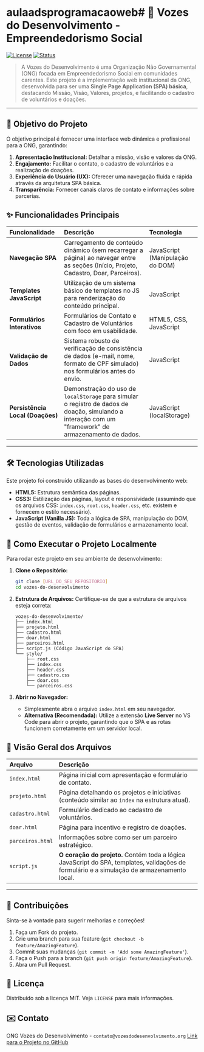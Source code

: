 # aulaadsprogramacaoweb# 📢 Vozes do Desenvolvimento - Empreendedorismo Social

[![License](https://img.shields.io/badge/License-MIT-blue.svg)](LICENSE)
[![Status](https://img.shields.io/badge/Status-Em%20Desenvolvimento-orange.svg)]()

> A Vozes do Desenvolvimento é uma Organização Não Governamental (ONG) focada em Empreendedorismo Social em comunidades carentes. Este projeto é a implementação web institucional da ONG, desenvolvida para ser uma **Single Page Application (SPA) básica**, destacando Missão, Visão, Valores, projetos, e facilitando o cadastro de voluntários e doações.

---

## 🎯 Objetivo do Projeto

O objetivo principal é fornecer uma interface web dinâmica e profissional para a ONG, garantindo:

1.  **Apresentação Institucional:** Detalhar a missão, visão e valores da ONG.
2.  **Engajamento:** Facilitar o contato, o cadastro de voluntários e a realização de doações.
3.  **Experiência do Usuário (UX):** Oferecer uma navegação fluida e rápida através da arquitetura SPA básica.
4.  **Transparência:** Fornecer canais claros de contato e informações sobre parcerias.

## ✨ Funcionalidades Principais

| Funcionalidade | Descrição | Tecnologia |
| :--- | :--- | :--- |
| **Navegação SPA** | Carregamento de conteúdo dinâmico (sem recarregar a página) ao navegar entre as seções (Início, Projeto, Cadastro, Doar, Parceiros). | JavaScript (Manipulação do DOM) |
| **Templates JavaScript** | Utilização de um sistema básico de templates no JS para renderização do conteúdo principal. | JavaScript |
| **Formulários Interativos** | Formulários de Contato e Cadastro de Voluntários com foco em usabilidade. | HTML5, CSS, JavaScript |
| **Validação de Dados** | Sistema robusto de verificação de consistência de dados (e-mail, nome, formato de CPF simulado) nos formulários antes do envio. | JavaScript |
| **Persistência Local (Doações)** | Demonstração do uso de `localStorage` para simular o registro de dados de doação, simulando a interação com um "framework" de armazenamento de dados. | JavaScript (localStorage) |

---

## 🛠️ Tecnologias Utilizadas

Este projeto foi construído utilizando as bases do desenvolvimento web:

* **HTML5:** Estrutura semântica das páginas.
* **CSS3:** Estilização das páginas, layout e responsividade (assumindo que os arquivos CSS: `index.css`, `root.css`, `header.css`, etc. existem e fornecem o estilo necessário).
* **JavaScript (Vanilla JS):** Toda a lógica de SPA, manipulação do DOM, gestão de eventos, validação de formulários e armazenamento local.

## 🚀 Como Executar o Projeto Localmente

Para rodar este projeto em seu ambiente de desenvolvimento:

1.  **Clone o Repositório:**
    ```bash
    git clone [URL_DO_SEU_REPOSITORIO]
    cd vozes-do-desenvolvimento
    ```

2.  **Estrutura de Arquivos:** Certifique-se de que a estrutura de arquivos esteja correta:
    ```
    vozes-do-desenvolvimento/
    ├── index.html
    ├── projeto.html
    ├── cadastro.html
    ├── doar.html
    ├── parceiros.html
    ├── script.js (Código JavaScript do SPA)
    └── style/
        ├── root.css
        ├── index.css
        ├── header.css
        ├── cadastro.css
        ├── doar.css
        └── parceiros.css
    ```

3.  **Abrir no Navegador:**
    * Simplesmente abra o arquivo `index.html` em seu navegador.
    * **Alternativa (Recomendada):** Utilize a extensão **Live Server** no VS Code para abrir o projeto, garantindo que o SPA e as rotas funcionem corretamente em um servidor local.

## 📂 Visão Geral dos Arquivos

| Arquivo | Descrição |
| :--- | :--- |
| `index.html` | Página inicial com apresentação e formulário de contato. |
| `projeto.html` | Página detalhando os projetos e iniciativas (conteúdo similar ao `index` na estrutura atual). |
| `cadastro.html` | Formulário dedicado ao cadastro de voluntários. |
| `doar.html` | Página para incentivo e registro de doações. |
| `parceiros.html` | Informações sobre como ser um parceiro estratégico. |
| `script.js` | **O coração do projeto.** Contém toda a lógica JavaScript do SPA, templates, validações de formulário e a simulação de armazenamento local. |

---

## 📝 Contribuições

Sinta-se à vontade para sugerir melhorias e correções!

1.  Faça um Fork do projeto.
2.  Crie uma branch para sua feature (`git checkout -b feature/AmazingFeature`).
3.  Commit suas mudanças (`git commit -m 'Add some AmazingFeature'`).
4.  Faça o Push para a branch (`git push origin feature/AmazingFeature`).
5.  Abra um Pull Request.

## 📄 Licença

Distribuído sob a licença MIT. Veja `LICENSE` para mais informações.

## ✉️ Contato

ONG Vozes do Desenvolvimento - `contato@vozesdodesenvolvimento.org`
[Link para o Projeto no GitHub]([https://github.com/GlaucoMF/aulaadsprogramacaoweb.git])